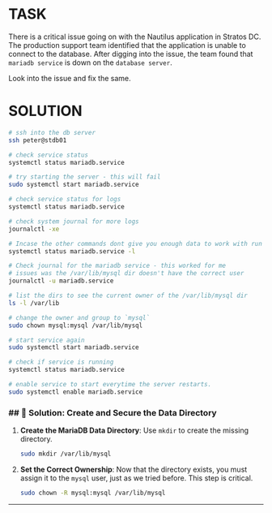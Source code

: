 # TASK

There is a critical issue going on with the Nautilus application in Stratos DC. The production support team identified that the application is unable to connect to the database. After digging into the issue, the team found that `mariadb service` is down on the `database server`.

Look into the issue and fix the same.

# SOLUTION

```bash
# ssh into the db server
ssh peter@stdb01

# check service status
systemctl status mariadb.service

# try starting the server - this will fail
sudo systemctl start mariadb.service

# check service status for logs
systemctl status mariadb.service

# check system journal for more logs
journalctl -xe

# Incase the other commands dont give you enough data to work with run
systemctl status mariadb.service -l

# Check journal for the mariadb service - this worked for me
# issues was the /var/lib/mysql dir doesn't have the correct user
journalctl -u mariadb.service

# list the dirs to see the current owner of the /var/lib/mysql dir
ls -l /var/lib

# change the owner and group to `mysql`
sudo chown mysql:mysql /var/lib/mysql

# start service again
sudo systemctl start mariadb.service

# check if service is running
systemctl status mariadb.service

# enable service to start everytime the server restarts.
sudo systemctl enable mariadb.service
```







### \#\# 📂 Solution: Create and Secure the Data Directory

1.  **Create the MariaDB Data Directory**:
    Use `mkdir` to create the missing directory.

    ```bash
    sudo mkdir /var/lib/mysql
    ```

2.  **Set the Correct Ownership**:
    Now that the directory exists, you must assign it to the `mysql` user, just as we tried before. This step is critical.

    ```bash
    sudo chown -R mysql:mysql /var/lib/mysql
    ```

-----

